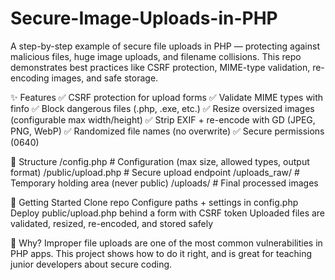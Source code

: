# Secure-Image-Uploads-in-PHP
A step-by-step example of secure file uploads in PHP — protecting against malicious files, huge image uploads, and filename collisions. This repo demonstrates best practices like CSRF protection, MIME-type validation, re-encoding images, and safe storage.

✨ Features
✅ CSRF protection for upload forms
✅ Validate MIME types with finfo
✅ Block dangerous files (.php, .exe, etc.)
✅ Resize oversized images (configurable max width/height)
✅ Strip EXIF + re-encode with GD (JPEG, PNG, WebP)
✅ Randomized file names (no overwrite)
✅ Secure permissions (0640)

📂 Structure
/config.php        # Configuration (max size, allowed types, output format)
/public/upload.php # Secure upload endpoint
/uploads_raw/      # Temporary holding area (never public)
/uploads/          # Final processed images

🚀 Getting Started
Clone repo
Configure paths + settings in config.php
Deploy public/upload.php behind a form with CSRF token
Uploaded files are validated, resized, re-encoded, and stored safely

🎯 Why?
Improper file uploads are one of the most common vulnerabilities in PHP apps.
This project shows how to do it right, and is great for teaching junior developers about secure coding.
